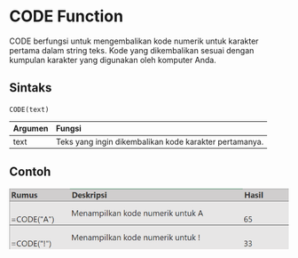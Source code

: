 # CODE Function

CODE berfungsi untuk mengembalikan kode numerik untuk karakter pertama dalam string teks. Kode yang dikembalikan sesuai dengan kumpulan karakter yang digunakan oleh komputer Anda.

## Sintaks

```text
CODE(text)
```

| Argumen | Fungsi |
| :--- | :--- |
| text | Teks yang ingin dikembalikan kode karakter pertamanya. |

## Contoh

![](../.gitbook/assets/image%20%2813%29.png)

